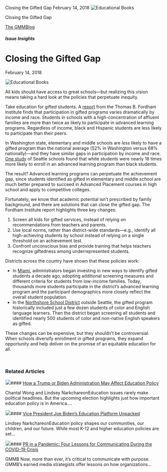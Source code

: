 



Closing the Gifted Gap
February 14, 2018
![Educational Books](data:image/gif;base64,R0lGODlhAQABAAAAACH5BAEKAAEALAAAAAABAAEAAAICTAEAOw==)![Educational Books](https://www.gmmb.com/wp-content/uploads/2018/02/HeroImageNathanJames-scaled.jpg)



Closing the Gifted Gap





 [The GMMBlog](/blog/)



##### Issue Insights

 Closing the Gifted Gap
======================


February 14, 2018



![Educational Books](data:image/gif;base64,R0lGODlhAQABAAAAACH5BAEKAAEALAAAAAABAAEAAAICTAEAOw==)![Educational Books](https://www.gmmb.com/wp-content/uploads/2018/02/HeroImageNathanJames-scaled-552x552.jpg) 


All kids should have access to great schools—but realizing this vision means taking a hard look at the policies that perpetuate inequity.


Take education for gifted students. A [report](https://edexcellence.net/publications/is-there-a-gifted-gap) from the Thomas B. Fordham Institute finds that participation in gifted programs varies dramatically by income and race. Students in schools with a high-concentration of affluent families are more than twice as likely to participate in advanced learning programs. Regardless of income, black and Hispanic students are less likely to participate than their peers.


In Washington state, elementary and middle schools are *less* likely to have a gifted program than the national average (52% in Washington versus 68% nationally)—and they have similar gaps in participation by income and race. [One study](https://www.seattletimes.com/education-lab/gifted-programs-across-washington-leave-out-black-and-latino-students-except-in-federal-way/) of Seattle schools found that white students were nearly 18 times more likely to enroll in an advanced learning program than black students.


The result? Advanced learning programs can perpetuate the achievement gap, since students identified as gifted in elementary and middle school are much better prepared to succeed in Advanced Placement courses in high school and apply to competitive colleges.


Fortunately, we know that academic potential isn’t prescribed by family background, and there are solutions that can close the gifted gap. The Fordham Institute report highlights three key changes:


1. Screen all kids for gifted services, instead of relying on recommendations from teachers and parents.
2. Use local norms, rather than district-wide standards—e.g., identify all high-achieving students by school instead of relying on a single threshold on an achievement test.
3. Confront unconscious bias and provide training that helps teachers recognize giftedness among underrepresented students.


Districts across the country have shown that these policies work:


* In [Miami](https://www.seattletimes.com/education-lab/the-push-to-find-more-gifted-kids-what-washington-can-learn-from-miamis-wins/), administrators began investing in new ways to identify gifted students a decade ago, adopting additional screening measures and different criteria for students from low-income families. Today, thousands more students participate in the district’s advanced learning program and the participant demographics more closely reflect the overall student population.
* In the [Northshore School District](https://www.seattletimes.com/education-lab/washington-state-lawmakers-consider-universal-screening-to-find-gifted-students/) outside Seattle, the gifted program historically included just a few dozen students of color and English language learners. Then the district began screening all students and identified nearly 500 students of color and non-native English speakers as gifted.


These changes can be expensive, but they shouldn’t be controversial. When schools diversify enrollment in gifted programs, they expand opportunity and help deliver on the promise of an equitable education for all.


 









### Related Articles

![](data:image/gif;base64,R0lGODlhAQABAAAAACH5BAEKAAEALAAAAAABAAEAAAICTAEAOw==)![](https://www.gmmb.com/wp-content/uploads/2020/11/neonbrand-zFSo6bnZJTw-unsplash-scaled-380x200.jpg)#### [How a Trump or Biden Administration May Affect Education Policy](https://www.gmmb.com/news/trump-biden-education-policy/)

Chantal Wong and Lindsey NarkchareonEducation issues rarely make political headlines. But the upcoming election highlights just how important education policy is in America.…

![](data:image/gif;base64,R0lGODlhAQABAAAAACH5BAEKAAEALAAAAAABAAEAAAICTAEAOw==)![](https://www.gmmb.com/wp-content/uploads/2020/11/kimberly-farmer-lUaaKCUANVI-unsplash-380x200.jpg)#### [Vice President Joe Biden’s Education Platform Unpacked](https://www.gmmb.com/news/vice-president-joe-bidens-education-platform-unpacked/)

Lindsey NarkchareonEducation policy shapes our communities, our children, and our future. While most K-12 and higher education policies are set…

![](data:image/gif;base64,R0lGODlhAQABAAAAACH5BAEKAAEALAAAAAABAAEAAAICTAEAOw==)![](https://www.gmmb.com/wp-content/uploads/2020/11/covid-19-gmmb-post-380x200.jpg)#### [PR in a Pandemic: Four Lessons for Communicating During the COVID-19 Crisis](https://www.gmmb.com/news/covid19-crisis-communications/)

GMMB Now, more than ever, it’s critical to communicate with purpose. GMMB’s earned media strategists offer lessons on how organizations…




